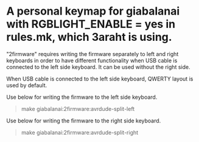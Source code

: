 # A personal keymap for giabalanai with RGBLIGHT_ENABLE = yes in rules.mk, which 3araht is using.
"2firmware" requires writing the firmware separately to left and right keyboards in order to have different functionality when USB cable is connected to the left side keyboard. It can be used without the right side.

When USB cable is connected to the left side keyboard, QWERTY layout is used by default.


Use below for writing the firmware to the left side keyboard.
> make giabalanai:2firmware:avrdude-split-left  

Use below for writing the firmware to the right side keyboard.
> make giabalanai:2firmware:avrdude-split-right  

